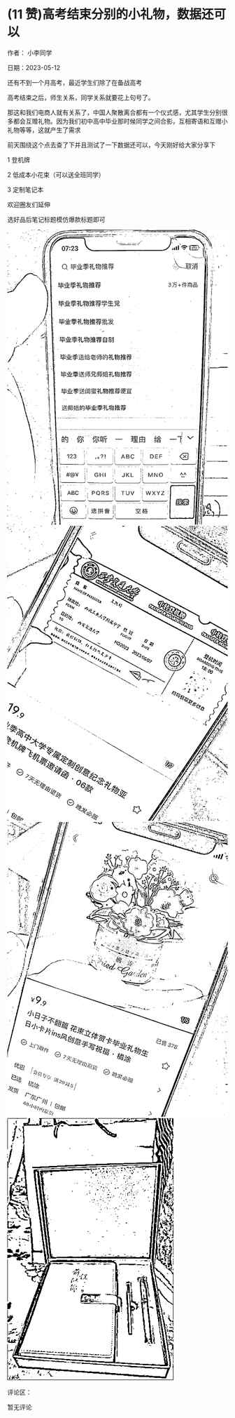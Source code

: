 
# (11 赞)高考结束分别的小礼物，数据还可以

作者：  小李同学

日期：2023-05-12

还有不到一个月高考，最近学生们除了在备战高考

高考结束之后，师生关系，同学关系就要花上句号了。

那这和我们电商人就有关系了，中国人聚散离合都有一个仪式感，尤其学生分别很多都会互赠礼物。因为我们初中高中毕业那时候同学之间合影，互相寄语和互赠小礼物等等，这就产生了需求

前天围绕这个点去查了下并且测试了一下数据还可以，今天刚好给大家分享下

1  登机牌

2  低成本小花束（可以送全班同学）

3  定制笔记本

欢迎圈友们延伸

选好品后笔记标题模仿爆款标题即可

![](img/gaokao-xiangguan_1208.png)![](img/gaokao-xiangguan_1213.png)![](img/gaokao-xiangguan_1218.png)![](img/gaokao-xiangguan_1223.png)

评论区：

暂无评论
